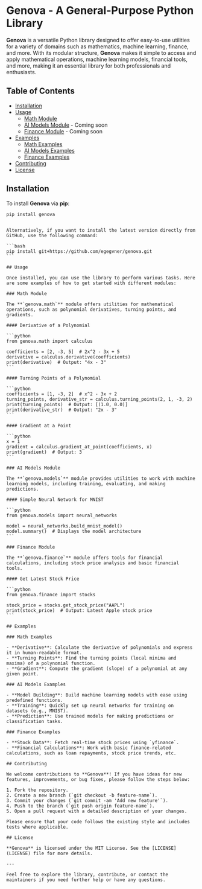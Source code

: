 # Genova - A General-Purpose Python Library

**Genova** is a versatile Python library designed to offer easy-to-use utilities for a variety of domains such as mathematics, machine learning, finance, and more. With its modular structure, **Genova** makes it simple to access and apply mathematical operations, machine learning models, financial tools, and more, making it an essential library for both professionals and enthusiasts.

## Table of Contents

- [Installation](#installation)
- [Usage](#usage)
  - [Math Module](#math-module)
  - [AI Models Module](#ai-models-module) - Coming soon
  - [Finance Module](#finance-module) - Coming soon
- [Examples](#examples)
  - [Math Examples](#math-examples)
  - [AI Models Examples](#ai-models-examples)
  - [Finance Examples](#finance-examples)
- [Contributing](#contributing)
- [License](#license)

## Installation

To install **Genova** via **pip**:

```bash
pip install genova
```

````

Alternatively, if you want to install the latest version directly from GitHub, use the following command:

```bash
pip install git+https://github.com/egegvner/genova.git
```

## Usage

Once installed, you can use the library to perform various tasks. Here are some examples of how to get started with different modules:

### Math Module

The **`genova.math`** module offers utilities for mathematical operations, such as polynomial derivatives, turning points, and gradients.

#### Derivative of a Polynomial

```python
from genova.math import calculus

coefficients = [2, -3, 5]  # 2x^2 - 3x + 5
derivative = calculus.derivative(coefficients)
print(derivative)  # Output: "4x - 3"
```

#### Turning Points of a Polynomial

```python
coefficients = [1, -3, 2]  # x^2 - 3x + 2
turning_points, derivative_str = calculus.turning_points(2, 1, -3, 2)
print(turning_points)  # Output: [(1.0, 0.0)]
print(derivative_str)  # Output: "2x - 3"
```

#### Gradient at a Point

```python
x = 1
gradient = calculus.gradient_at_point(coefficients, x)
print(gradient)  # Output: 3
```

### AI Models Module

The **`genova.models`** module provides utilities to work with machine learning models, including training, evaluating, and making predictions.

#### Simple Neural Network for MNIST

```python
from genova.models import neural_networks

model = neural_networks.build_mnist_model()
model.summary()  # Displays the model architecture
```

### Finance Module

The **`genova.finance`** module offers tools for financial calculations, including stock price analysis and basic financial tools.

#### Get Latest Stock Price

```python
from genova.finance import stocks

stock_price = stocks.get_stock_price("AAPL")
print(stock_price)  # Output: Latest Apple stock price
```

## Examples

### Math Examples

- **Derivative**: Calculate the derivative of polynomials and express it in human-readable format.
- **Turning Points**: Find the turning points (local minima and maxima) of a polynomial function.
- **Gradient**: Compute the gradient (slope) of a polynomial at any given point.

### AI Models Examples

- **Model Building**: Build machine learning models with ease using predefined functions.
- **Training**: Quickly set up neural networks for training on datasets (e.g., MNIST).
- **Prediction**: Use trained models for making predictions or classification tasks.

### Finance Examples

- **Stock Data**: Fetch real-time stock prices using `yfinance`.
- **Financial Calculations**: Work with basic finance-related calculations, such as loan repayments, stock price trends, etc.

## Contributing

We welcome contributions to **Genova**! If you have ideas for new features, improvements, or bug fixes, please follow the steps below:

1. Fork the repository.
2. Create a new branch (`git checkout -b feature-name`).
3. Commit your changes (`git commit -am 'Add new feature'`).
4. Push to the branch (`git push origin feature-name`).
5. Open a pull request with a detailed description of your changes.

Please ensure that your code follows the existing style and includes tests where applicable.

## License

**Genova** is licensed under the MIT License. See the [LICENSE](LICENSE) file for more details.

---

Feel free to explore the library, contribute, or contact the maintainers if you need further help or have any questions.
````
